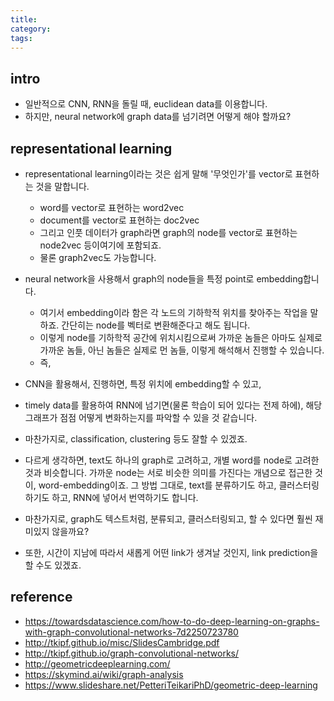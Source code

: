 ```yaml
---
title:
category:
tags: 
---
```


## intro 

- 일반적으로 CNN, RNN을 돌릴 때, euclidean data를 이용합니다. 
- 하지만, neural network에 graph data를 넘기려면 어떻게 해야 할까요? 

## representational learning

- representational learning이라는 것은 쉽게 말해 '무엇인가'를 vector로 표현하는 것을 말합니다. 
    - word를 vector로 표현하는 word2vec
    - document를 vector로 표현하는 doc2vec
    - 그리고 인풋 데이터가 graph라면 graph의 node를 vector로 표현하는 node2vec 등이여기에 포함되죠. 
    - 물론 graph2vec도 가능합니다. 

- neural network을 사용해서 graph의 node들을 특정 point로 embedding합니다. 
    - 여기서 embedding이라 함은 각 노드의 기하학적 위치를 찾아주는 작업을 말하죠. 간단히는 node를 벡터로 변환해준다고 해도 됩니다. 
    - 이렇게 node를 기하학적 공간에 위치시킴으로써 가까운 놈들은 아마도 실제로 가까운 놈들, 아닌 놈들은 실제로 먼 놈들, 이렇게 해석해서 진행할 수 있습니다. 
    - 즉, 

- CNN을 활용해서, 진행하면, 특정 위치에 embedding할 수 있고, 
- timely data를 활용하여 RNN에 넘기면(물론 학습이 되어 있다는 전제 하에), 해당 그래프가 점점 어떻게 변화하는지를 파악할 수 있을 것 같습니다. 
- 마찬가지로, classification, clustering 등도 잘할 수 있겠죠. 
- 다르게 생각하면, text도 하나의 graph로 고려하고, 개별 word를 node로 고려한 것과 비슷합니다. 가까운 node는 서로 비슷한 의미를 가진다는 개념으로 접근한 것이, word-embedding이죠. 그 방법 그대로, text를 분류하기도 하고, 클러스터링하기도 하고, RNN에 넣어서 번역하기도 합니다. 

- 마찬가지로, graph도 텍스트처럼, 분류되고, 클러스터링되고, 할 수 있다면 훨씬 재미있지 않을까요? 

- 또한, 시간이 지남에 따라서 새롭게 어떤 link가 생겨날 것인지, link prediction을 할 수도 있겠죠. 


## reference 

- <https://towardsdatascience.com/how-to-do-deep-learning-on-graphs-with-graph-convolutional-networks-7d2250723780>
- <http://tkipf.github.io/misc/SlidesCambridge.pdf>
- <http://tkipf.github.io/graph-convolutional-networks/>
- <http://geometricdeeplearning.com/>
- <https://skymind.ai/wiki/graph-analysis>
- <https://www.slideshare.net/PetteriTeikariPhD/geometric-deep-learning>
